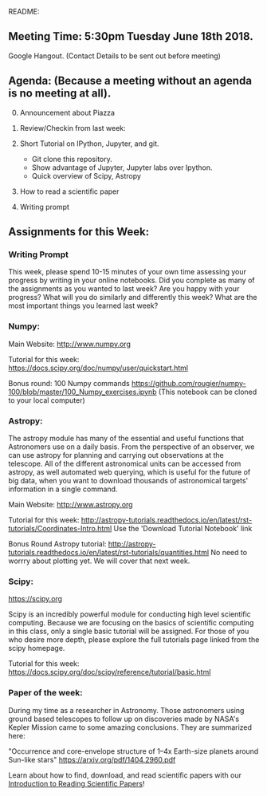 README:

## Meeting Time: 5:30pm Tuesday June 18th 2018. 
Google Hangout. (Contact Details to be sent out before meeting)

## Agenda: (Because a meeting without an agenda is no meeting at all).

0) Announcement about Piazza 

1) Review/Checkin from last week:

2) Short Tutorial on IPython, Jupyter, and git.
   - Git clone this repository.
   - Show advantage of Jupyter, Jupyter labs over Ipython.
   - Quick overview of Scipy, Astropy

3) How to read a scientific paper

3) Writing prompt   

## Assignments for this Week:

### Writing Prompt

This week, please spend 10-15 minutes of your own time assessing your progress by writing in your online notebooks. Did you complete as many of the assignments as you wanted to last week? Are you happy with your progress? What will you do similarly and differently this week? What are the most important things you learned last week?

### Numpy:

Main Website:
http://www.numpy.org

Tutorial for this week:
https://docs.scipy.org/doc/numpy/user/quickstart.html

Bonus round: 100 Numpy commands 
https://github.com/rougier/numpy-100/blob/master/100_Numpy_exercises.ipynb
(This notebook can be cloned to your local computer)

### Astropy: 
The astropy module has many of the essential and useful functions that Astronomers use on a daily basis. 
From the perspective of an observer, we can use astropy for planning and carrying out observations at the telescope.
All of the different astronomical units can be accessed from astropy, as well automated web querying, which is useful
for the future of big data, when you want to download thousands of astronomical targets' information in a single command.

Main Website:
http://www.astropy.org

Tutorial for this week:
http://astropy-tutorials.readthedocs.io/en/latest/rst-tutorials/Coordinates-Intro.html
Use the 'Download Tutorial Notebook' link

Bonus Round Astropy tutorial:
http://astropy-tutorials.readthedocs.io/en/latest/rst-tutorials/quantities.html
No need to worrry about plotting yet. We will cover that next week.

### Scipy:
https://scipy.org

Scipy is an incredibly powerful module for conducting high level scientific computing. Because we are 
focusing on the basics of scientific computing in this class, only a single basic tutorial will be assigned.
For those of you who desire more depth, please explore the full tutorials page linked from the scipy homepage.

Tutorial for this week:  
https://docs.scipy.org/doc/scipy/reference/tutorial/basic.html  


### Paper of the week:
During my time as a researcher in Astronomy. Those astronomers using ground based telescopes to follow up
on discoveries made by NASA's Kepler Mission came to some amazing conclusions. They are summarized here:

"Occurrence and core-envelope structure of 1–4x Earth-size planets around Sun-like stars"
https://arxiv.org/pdf/1404.2960.pdf

Learn about how to find, download, and read scientific papers with our [Introduction to Reading Scientific Papers](https://github.com/howardisaacson/Introduction-to-Astronomy-Research/blob/master/Week2/science_papers_intro.md)!
